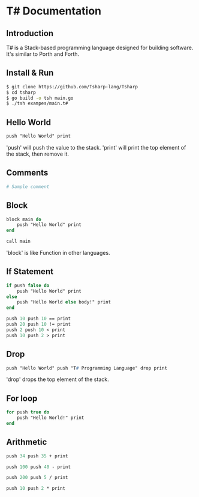 # T# Documentation

## Introduction

T# is a Stack-based programming language designed for building software.
It's similar to Porth and Forth.

## Install & Run
```bash
$ git clone https://github.com/Tsharp-lang/Tsharp
$ cd tsharp
$ go build -o tsh main.go
$ ./tsh exampes/main.t#
```

## Hello World
```pascal
push "Hello World" print
```

'push' will push the value to the stack.
'print' will print the top element of the stack, then remove it.

## Comments
```python
# Sample comment
```

## Block
```pascal
block main do
    push "Hello World" print
end

call main
```

'block' is like Function in other languages.

## If Statement
```pascal
if push false do
    push "Hello World" print
else
    push "Hello World else body!" print
end

push 10 push 10 == print
push 20 push 10 != print
push 2 push 10 < print
push 10 push 2 > print
```

## Drop
```pascal
push "Hello World" push "T# Programming Language" drop print
```
'drop' drops the top element of the stack.

## For loop
```pascal
for push true do
    push "Hello World!" print
end
```

## Arithmetic
```pascal
push 34 push 35 + print

push 100 push 40 - print

push 200 push 5 / print

push 10 push 2 * print
```
